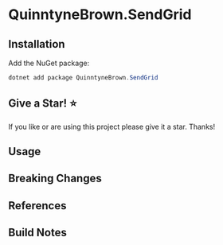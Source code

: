 # QuinntyneBrown.SendGrid

## Installation

Add the NuGet package:

```powershell
dotnet add package QuinntyneBrown.SendGrid
```

## Give a Star! :star:

If you like or are using this project please give it a star. Thanks!


## Usage


## Breaking Changes


## References


## Build Notes
